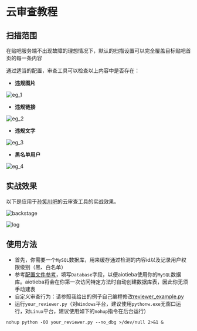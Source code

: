 # 云审查教程

## 扫描范围

在贴吧服务端不出现故障的理想情况下，默认的扫描设置可以完全覆盖目标贴吧首页的每一条内容

通过适当的配置，审查工具可以检查以上内容中是否存在：

+ **违规图片**

![eg_1](https://user-images.githubusercontent.com/48282276/176145251-35f36f73-2f23-4b1f-a456-9e62f97c40af.png)

+ **违规链接**

![eg_2](https://user-images.githubusercontent.com/48282276/176145401-6b16140c-53cb-4575-9f9a-4b47540bd5a5.png)

+ **违规文字**

![eg_3](https://user-images.githubusercontent.com/48282276/176145434-d8deab64-3ceb-472b-b51d-564246162226.png)

+ **黑名单用户**

![eg_4](https://user-images.githubusercontent.com/48282276/176145443-2021e697-c858-48c3-91b4-fba409ef6e20.png)

## 实战效果

以下是应用于[孙笑川吧](https://tieba.baidu.com/f?ie=utf-8&kw=%E5%AD%99%E7%AC%91%E5%B7%9D)的云审查工具的实战效果。

![backstage](https://user-images.githubusercontent.com/48282276/165777398-47e00f26-a46f-4b7c-a03e-03092e5d31ba.png)

![log](https://user-images.githubusercontent.com/48282276/165776593-ab5feec4-6529-4702-82e5-1904e9e8630f.png)

## 使用方法

+ 首先，你需要一个`MySQL`数据库，用来缓存通过检测的内容id以及记录用户权限级别（黑、白名单）
+ 参考[配置文件参考](https://aiotieba.cc/tutorial/config)，填写`Database`字段，以便aiotieba使用你的`MySQL`数据库。aiotieba将会在你第一次访问特定方法时自动创建数据库表，因此你无须手动建表
+ 自定义审查行为：请参照我给出的例子自己编程修改[reviewer_example.py](https://github.com/Starry-OvO/aiotieba-reviewer/blob/develop/examples/reviewer_example.py)
+ 运行`your_reviewer.py`（对`Windows`平台，建议使用`pythonw.exe`无窗口运行，对`Linux`平台，建议使用如下的`nohup`指令在后台运行）

```shell
nohup python -OO your_reviewer.py --no_dbg >/dev/null 2>&1 &
```
